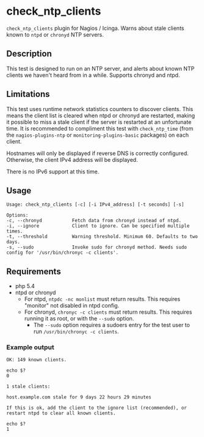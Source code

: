 # check_ntp_clients
`check_ntp_clients` plugin for Nagios / Icinga. Warns about stale clients known to `ntpd` or `chronyd` NTP servers.

## Description
This test is designed to run on an NTP server, and alerts about known NTP clients we haven't heard from in a while. Supports chronyd and ntpd. 

## Limitations
This test uses runtime network statistics counters to discover clients. This means the client list is cleared when ntpd or chronyd are restarted, making it possible to miss a stale client if the server is restarted at an unfortunate time. It is recommended to compliment this test with `check_ntp_time` (from the `nagios-plugins-ntp` or `monitoring-plugins-basic` packages) on each client.

Hostnames will only be displayed if reverse DNS is correctly configured. Otherwise, the client IPv4 address will be displayed.

There is no IPv6 support at this time.

## Usage
```
Usage: check_ntp_clients [-c] [-i IPv4_address] [-t seconds] [-s]

Options:
-c, --chronyd           Fetch data from chronyd instead of ntpd.
-i, --ignore            Client to ignore. Can be specified multiple times.
-t, --threshold         Warning threshold. Minimum 60. Defaults to two days.
-s, --sudo              Invoke sudo for chronyd method. Needs sudo config for '/usr/bin/chronyc -c clients'.
```

## Requirements
* php 5.4
* ntpd or chronyd
    * For ntpd, `ntpdc -nc monlist` must return results. This requires "monitor" not disabled in ntpd config.
    * For chronyd, `chronyc -c clients` must return results. This requires running it as root, or with the `--sudo` option.
        * The `--sudo` option requires a sudoers entry for the test user to run `/usr/bin/chronyc -c clients`.

### Example output
```
OK: 149 known clients.

echo $?
0
```

```
1 stale clients:

host.example.com stale for 9 days 22 hours 29 minutes

If this is ok, add the client to the ignore list (recommended), or restart ntpd to clear all known clients.

echo $?
1
```

